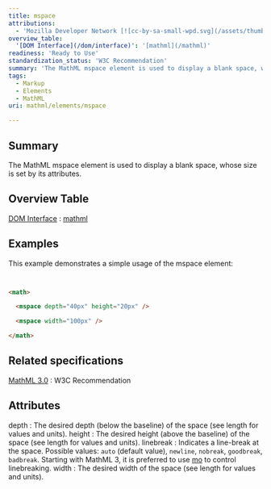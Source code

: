 ```yaml
---
title: mspace
attributions:
  - 'Mozilla Developer Network [![cc-by-sa-small-wpd.svg](/assets/thumb/8/8c/cc-by-sa-small-wpd.svg/120px-cc-by-sa-small-wpd.svg.png)](http://creativecommons.org/licenses/by-sa/3.0/us/): [Article](https://developer.mozilla.org/en-US/docs/MathML/Element/mspace)'
overview_table:
  '[DOM Interface](/dom/interface)': '[mathml](/mathml)'
readiness: 'Ready to Use'
standardization_status: 'W3C Recommendation'
summary: 'The MathML mspace element is used to display a blank space, whose size is set by its attributes.'
tags:
  - Markup
  - Elements
  - MathML
uri: mathml/elements/mspace

---
```

## Summary

The MathML mspace element is used to display a blank space, whose size is set by its attributes.

## Overview Table

[DOM Interface](/dom/interface)
:   [mathml](/mathml)

## Examples

This example demonstrates a simple usage of the mspace element:

``` html


<math>

  <mspace depth="40px" height="20px" />

  <mspace width="100px" />

</math>
```

</pre>

## Related specifications

[MathML 3.0](http://www.w3.org/TR/MathML3/chapter3.html#presm.mspace)
:   W3C Recommendation

## Attributes

 depth
:   The desired depth (below the baseline) of the space (see length for values and units).
 height
:   The desired height (above the baseline) of the space (see length for values and units).
 linebreak
:   Indicates a line-break at the space. Possible values: `auto` (default value), `newline`, `nobreak`, `goodbreak`, `badbreak`.
     Starting with MathML 3, it is preferred to use [mo](/mathml/elements/mo) to control linebreaking.
 width
:   The desired width of the space (see length for values and units).
